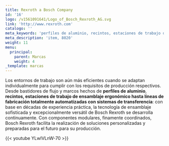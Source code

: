 ```yaml
---
title: Rexroth a Bosch Company
id: '16'
logo: /v1561091641/Logo_of_Bosch_Rexroth_AG.svg
link: 'http://www.rexroth.com'
catalogo: ''
meta_keywords: 'perfiles de aluminio, recintos, estaciones de trabajo de ensamblaje ergonómico'
meta_description: 'item, 8020'
weight: 11
menu:
  principal:
    parent: Marcas
    weight: 4
_template: marcas
---
```


Los entornos de trabajo son aún más eficientes cuando se adaptan individualmente para cumplir con los requisitos de producción respectivos. Desde bastidores de flujo y marcos hechos de **perfiles de aluminio**, **recintos, estaciones de trabajo de ensamblaje ergonómico hasta líneas de fabricación totalmente automatizadas con sistemas de transferencia**: con base en décadas de experiencia práctica, la tecnología de ensamblaje sofisticada y excepcionalmente versátil de Bosch Rexroth se desarrolla continuamente. Con componentes modulares, finamente coordinados, Bosch Rexroth facilita la realización de soluciones personalizadas y preparadas para el futuro para su producción.

{{< youtube YLwlVLnW-70 >}}
